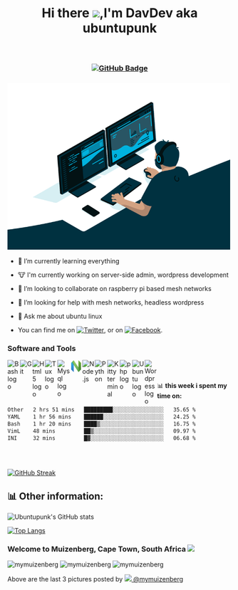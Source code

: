 
<h1 align="center">Hi there <img src="https://raw.githubusercontent.com/MartinHeinz/MartinHeinz/master/wave.gif" width="30px">,I'm DavDev aka ubuntupunk</h1>
<h3 align="center">
  <br />
  <br />
  <div>
    <a href="https://github.com/ubuntupunk?tab=followers">
      </div>
      <img src="https://img.shields.io/github/followers/ubuntupunk?label=Followers&style=social" alt="GitHub Badge"></a>
  
### 
<img src="https://raw.githubusercontent.com/ubuntupunk/ubuntupunk/master/code.gif" width=500px>

- 🌱 I’m currently learning everything
- :cow: I'm currently working on server-side admin, wordpress development
- 👯 I’m looking to collaborate on raspberry pi based mesh networks
- 🤔 I’m looking for help with mesh networks, headless wordpress
- 💬 Ask me about ubuntu linux <p align="left">
 
  <!-- Actual text -->

- You can find me on [![Twitter][1.2]][1], or on [![Facebook][2.2]][2].

<!-- Icons -->

[1.2]: http://i.imgur.com/wWzX9uB.png (twitter icon without padding)
[2.2]: https://img.icons8.com/material-rounded/24/000000/facebook-new.png (facebook icon without padding)

<!-- Links to your social media accounts -->

[1]: https://twitter.com/ubuntupunk
[2]: https://www.facebook.com/profile.php?id=davidrobertlewis
 

### Software and Tools
<p align="left">
  <a href="https://www.gnu.org/software/bash/" target="_blank">
  <img align="left" alt="Bash logo"  width="28px" src="https://img.icons8.com/plasticine/100/000000/bash.png"/>
  </a>
  <a href="https://git-scm.com/" target="_blank">
    <img align="left" alt="Git" width="28px" src="https://img.icons8.com/color/48/000000/git.png" />
  </a>
  <a href="https://www.w3schools.com/html/"  target="_blank">
    <img align="left" alt="Html5 logo"  width="28px" src="https://img.icons8.com/color/48/000000/html-5--v1.png"/>
  </a>
  <a href="https://www.linuxfoundation.org"  target="_blank">
  <img align="left" alt="Tux logo" width="28px" src="https://img.icons8.com/color/48/000000/linux--v2.png"/>
  </a>
  <a href="https://www.mysql.com"  target="_blank">
  <img align="left" alt="Mysql logo" width="28px" src="https://img.icons8.com/color/48/000000/mysql--v1.png"/>
  </a>
  <a href="https://neovim.io/" target="_blank">
    <img align="left" alt="Neovim" width="28px" src="https://raw.githubusercontent.com/github/explore/main/topics/neovim/neovim.png" />
  </a>
<a href="https://nodejs.org/en/" target="_blank">
    <img align="left" alt="Node.js" width="28px" src="https://img.icons8.com/color/48/000000/nodejs.png" />
  </a>
  <a href="https://www.python.org/" target="_blank">
    <img align="left" alt="Python" width="28px" src="https://img.icons8.com/color/48/000000/python.png" />
  </a>
  <a href="https://sw.kovidgoyal.net/kitty/" target="_blank">
    <img align="left" alt="Kitty terminal" width="28px" src="https://img.icons8.com/color/48/000000/kitty.png" />
  </a>
  <a href="https://www.php.net" target="_blank">
  <img align="left" alt="php logo" width="28px" src="https://img.icons8.com/color/48/000000/php.png"/>
  </a>
  <a href="https://ubuntu.com/"  target="_blank">
  <img align="left" alt="Ubuntu logo" width="28px" src="https://img.icons8.com/color/48/000000/ubuntu--v1.png"/>
  </a>
  <a href="https://wordpress.com/"  target="_blank">
  <img align="left" alt="Wordpress logo" width="28px"src="https://img.icons8.com/nolan/64/wordpress.png"/>
  </a>
  </p>

<br />
<br />
  
📊 **this week i spent my time on:**
<!--START_SECTION:waka-->
```text
Other   2 hrs 51 mins   █████████░░░░░░░░░░░░░░░░   35.65 % 
YAML    1 hr 56 mins    ██████░░░░░░░░░░░░░░░░░░░   24.25 % 
Bash    1 hr 20 mins    ████▒░░░░░░░░░░░░░░░░░░░░   16.75 % 
VimL    48 mins         ██▒░░░░░░░░░░░░░░░░░░░░░░   09.97 % 
INI     32 mins         █▓░░░░░░░░░░░░░░░░░░░░░░░   06.68 % 
```
<!--END_SECTION:waka-->

<br />
<br />

[![GitHub Streak](http://github-readme-streak-stats.herokuapp.com?user=ubuntupunk&theme=tokyonight)](https://git.io/streak-stats)

## 📊 Other information:
 ![Ubuntupunk's GitHub stats](https://github-readme-stats.vercel.app/api?username=ubuntupunk&show_icons=true&theme=tokyonight)
  
  [![Top Langs](https://github-readme-stats.vercel.app/api/top-langs/?username=ubuntupunk)](https://github.com/anuraghazra/github-readme-stats)
<h3>Welcome to Muizenberg, Cape Town, South Africa <img src="https://img.icons8.com/emoji/48/000000/south-africa-emoji.png"/> </h3> 
  <p><img width="200" src="https://www.picuki.com/hosted-by-instagram/url=https%3A%7C%7C%7C%7Cinstagram.fiev22-2.fna.fbcdn.net%7C%7Cv%7C%7Ct51.2885-15%7C%7Ce35%7C%7Cs1080x1080%7C%7C242420994_170682988517773_4497141229106095072_n.jpg%3F_nc_ht%3Dinstagram.fiev22-2.fna.fbcdn.net%26_nc_cat%3D101%26_nc_ohc%3DFQn7H5FjfzEAX9B04z5%26edm%3DAABBvjUBAAAA%26ccb%3D7-4%26oh%3D733435be5eaa1628f814e6b4b84d0d05%26oe%3D616C90F8%26_nc_sid%3D83d603" id="image-photo" alt="mymuizenberg" /> <img width="200" src="https://www.picuki.com/hosted-by-instagram/url=https%3A%7C%7C%7C%7Cscontent-waw1-1.cdninstagram.com%7C%7Cv%7C%7Ct51.2885-15%7C%7Ce35%7C%7Cs1080x1080%7C%7C242686042_456035522290986_8858627567145944084_n.jpg%3F_nc_ht%3Dscontent-waw1-1.cdninstagram.com%26_nc_cat%3D106%26_nc_ohc%3DNdV0jVLGQCgAX9mliF-%26edm%3DAABBvjUBAAAA%26ccb%3D7-4%26oh%3Dad3a3d20ff09313d60914ad4e6aff422%26oe%3D616C56A1%26_nc_sid%3D83d603" id="image-photo" alt="mymuizenberg" /> <img width="200" src="https://www.picuki.com/hosted-by-instagram/url=https%3A%7C%7C%7C%7Cscontent-waw1-1.cdninstagram.com%7C%7Cv%7C%7Ct51.2885-15%7C%7Ce35%7C%7Cp1080x1080%7C%7C244496695_390133642564894_7125683609263386506_n.jpg%3F_nc_ht%3Dscontent-waw1-1.cdninstagram.com%26_nc_cat%3D110%26_nc_ohc%3DDkrrF9fPwBQAX8xiW_r%26edm%3DAABBvjUBAAAA%26ccb%3D7-4%26oh%3D10655aee07cf8cd3dbd6985ebb52d7f0%26oe%3D616C36F1%26_nc_sid%3D83d603" id="image-photo" alt="mymuizenberg"/></p>
<p>Above are the last 3 pictures posted by <a href="https://www.instagram.com/mymuizenberg/" target="_blank"><img src="https://upload.wikimedia.org/wikipedia/commons/thumb/e/e7/Instagram_logo_2016.svg/1024px-Instagram_logo_2016.svg.png" width="20"/> @mymuizenberg</a><br/>

